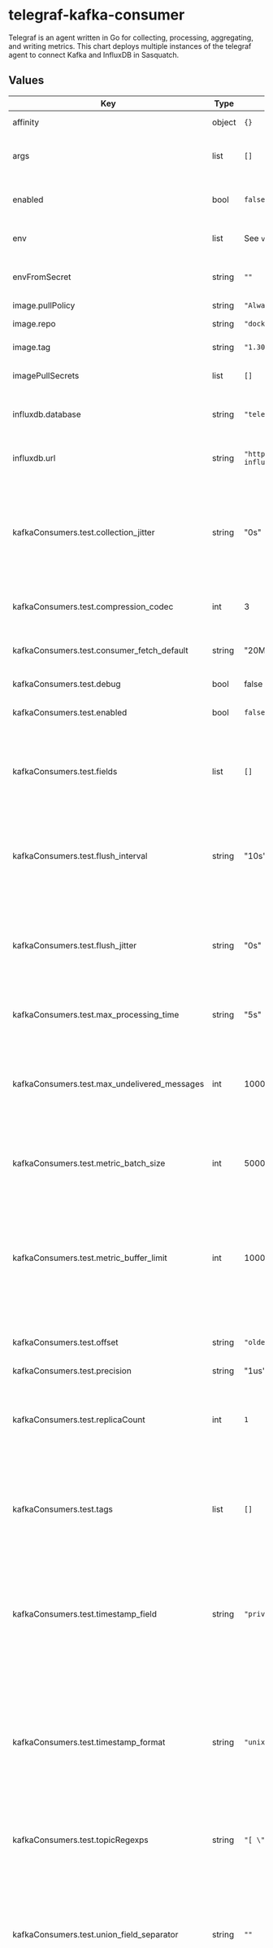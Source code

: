 # telegraf-kafka-consumer

Telegraf is an agent written in Go for collecting, processing, aggregating, and writing metrics. This chart deploys multiple instances of the telegraf agent to connect Kafka and InfluxDB in Sasquatch.

## Values

| Key | Type | Default | Description |
|-----|------|---------|-------------|
| affinity | object | `{}` | Affinity for pod assignment |
| args | list | `[]` | Arguments passed to the Telegraf agent containers |
| enabled | bool | `false` | Wether the Telegraf Kafka Consumer is enabled |
| env | list | See `values.yaml` | Telegraf agent enviroment variables |
| envFromSecret | string | `""` | Name of the secret with values to be added to the environment. |
| image.pullPolicy | string | `"Always"` | Image pull policy |
| image.repo | string | `"docker.io/library/telegraf"` | Telegraf image repository |
| image.tag | string | `"1.30.2-alpine"` | Telegraf image tag |
| imagePullSecrets | list | `[]` | Secret names to use for Docker pulls |
| influxdb.database | string | `"telegraf-kafka-consumer-v1"` | Name of the InfluxDB v1 database to write to |
| influxdb.url | string | `"http://sasquatch-influxdb.sasquatch:8086"` | URL of the InfluxDB v1 instance to write to |
| kafkaConsumers.test.collection_jitter | string | "0s" | Data collection jitter. This is used to jitter the collection by a random amount. Each plugin will sleep for a random time within jitter before collecting. |
| kafkaConsumers.test.compression_codec | int | 3 | Compression codec. 0 : None, 1 : Gzip, 2 : Snappy, 3 : LZ4, 4 : ZSTD |
| kafkaConsumers.test.consumer_fetch_default | string | "20MB" | Maximum amount of data the server should return for a fetch request. |
| kafkaConsumers.test.debug | bool | false | Run Telegraf in debug mode. |
| kafkaConsumers.test.enabled | bool | `false` | Enable the Telegraf Kafka consumer. |
| kafkaConsumers.test.fields | list | `[]` | List of Avro fields to be recorded as InfluxDB fields.  If not specified, any Avro field that is not marked as a tag will become an InfluxDB field. |
| kafkaConsumers.test.flush_interval | string | "10s" | Data flushing interval for all outputs. Don’t set this below interval. Maximum flush_interval is flush_interval + flush_jitter |
| kafkaConsumers.test.flush_jitter | string | "0s" | Jitter the flush interval by a random amount. This is primarily to avoid large write spikes for users running a large number of telegraf instances. |
| kafkaConsumers.test.max_processing_time | string | "5s" | Maximum processing time for a single message. |
| kafkaConsumers.test.max_undelivered_messages | int | 10000 | Maximum number of undelivered messages. Should be a multiple of metric_batch_size, setting it too low may never flush the broker's messages. |
| kafkaConsumers.test.metric_batch_size | int | 5000 | Sends metrics to the output in batches of at most metric_batch_size metrics. |
| kafkaConsumers.test.metric_buffer_limit | int | 100000 | Caches metric_buffer_limit metrics for each output, and flushes this buffer on a successful write. This should be a multiple of metric_batch_size and could not be less than 2 times metric_batch_size. |
| kafkaConsumers.test.offset | string | `"oldest"` | Kafka consumer offset. Possible values are `oldest` and `newest`. |
| kafkaConsumers.test.precision | string | "1us" | Data precision. |
| kafkaConsumers.test.replicaCount | int | `1` | Number of Telegraf Kafka consumer replicas. Increase this value to increase the consumer throughput. |
| kafkaConsumers.test.tags | list | `[]` | List of Avro fields to be recorded as InfluxDB tags.  The Avro fields specified as tags will be converted to strings before ingestion into InfluxDB. |
| kafkaConsumers.test.timestamp_field | string | `"private_efdStamp"` | Avro field to be used as the InfluxDB timestamp (optional).  If unspecified or set to the empty string, Telegraf will use the time it received the measurement. |
| kafkaConsumers.test.timestamp_format | string | `"unix"` | Timestamp format. Possible values are `unix` (the default if unset) a timestamp in seconds since the Unix epoch, `unix_ms` (milliseconds), `unix_us` (microsseconds), or `unix_ns` (nanoseconds). |
| kafkaConsumers.test.topicRegexps | string | `"[ \".*Test\" ]\n"` | List of regular expressions to specify the Kafka topics consumed by this agent. |
| kafkaConsumers.test.union_field_separator | string | `""` | Union field separator: if a single Avro field is flattened into more than one InfluxDB field (e.g. an array `a`, with four members, would yield `a0`, `a1`, `a2`, `a3`; if the field separator were `_`, these would be `a_0`...`a_3`. |
| kafkaConsumers.test.union_mode | string | `"nullable"` | Union mode: this can be one of `flatten`, `nullable`, or `any`. See `values.yaml` for extensive discussion. |
| nodeSelector | object | `{}` | Node labels for pod assignment |
| podAnnotations | object | `{}` | Annotations for telegraf-kafka-consumers pods |
| podLabels | object | `{}` | Labels for telegraf-kafka-consumer pods |
| resources | object | See `values.yaml` | Kubernetes resources requests and limits |
| tolerations | list | `[]` | Tolerations for pod assignment |
